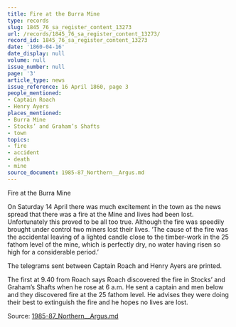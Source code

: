```yaml
---
title: Fire at the Burra Mine
type: records
slug: 1845_76_sa_register_content_13273
url: /records/1845_76_sa_register_content_13273/
record_id: 1845_76_sa_register_content_13273
date: '1860-04-16'
date_display: null
volume: null
issue_number: null
page: '3'
article_type: news
issue_reference: 16 April 1860, page 3
people_mentioned:
- Captain Roach
- Henry Ayers
places_mentioned:
- Burra Mine
- Stocks’ and Graham’s Shafts
- town
topics:
- fire
- accident
- death
- mine
source_document: 1985-87_Northern__Argus.md
---
```


Fire at the Burra Mine

On Saturday 14 April there was much excitement in the town as the news spread that there was a fire at the Mine and lives had been lost.  Unfortunately this proved to be all too true.  Although the fire was speedily brought under control two miners lost their lives.  ‘The cause of the fire was the accidental leaving of a lighted candle close to the timber-work in the 25 fathom level of the mine, which is perfectly dry, no water having risen so high for a considerable period.’

The telegrams sent between Captain Roach and Henry Ayers are printed.

The first at 9.40 from Roach says Roach discovered the fire in Stocks’ and Graham’s Shafts when he rose at 6 a.m.  He sent a captain and men below and they discovered fire at the 25 fathom level. He advises they were doing their best to extinguish the fire and he hopes no lives are lost.


Source: [1985-87_Northern__Argus.md](/downloads/markdown/1985-87_Northern__Argus.md)
